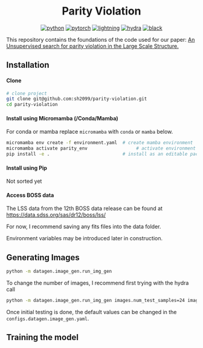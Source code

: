 <div align="center">

# Parity Violation

[![python](https://img.shields.io/badge/-Python_3.13-blue?logo=python&logoColor=white)](https://github.com/pre-commit/pre-commit)
[![pytorch](https://img.shields.io/badge/PyTorch_2.1-ee4c2c?logo=pytorch&logoColor=white)](https://pytorch.org/get-started/locally/)
[![lightning](https://img.shields.io/badge/-Lightning_2.0+-792ee5?logo=pytorchlightning&logoColor=white)](https://pytorchlightning.ai/)
[![hydra](https://img.shields.io/badge/Config-Hydra_1.3-89b8cd)](https://hydra.cc/)
[![black](https://img.shields.io/badge/Code%20Style-Black-black.svg?labelColor=gray)](https://black.readthedocs.io/en/stable/)
  
</div>

This repository contains the foundations of the code used for our paper: [An Unsupervised search for parity violation in the Large Scale Structure.](https://arxiv.org/abs/2410.16030)

## Installation

#### Clone

```bash
# clone project
git clone git@github.com:sh2099/parity-violation.git
cd parity-violation
```

#### Install using Micromamba (/Conda/Mamba)

For conda or mamba replace `micromamba` with `conda` or `mamba` below.

```bash
micromamba env create -f environment.yaml  # create mamba environment
micromamba activate parity_env                  # activate environment
pip install -e .                           # install as an editable package
```

#### Install using Pip

Not sorted yet


#### Access BOSS data

The LSS data from the 12th BOSS data release can be found at https://data.sdss.org/sas/dr12/boss/lss/

For now, I recommend saving any fits files into the data folder.

Environment variables may be introduced later in construction.


</div>

## Generating Images

```bash
python -m datagen.image_gen.run_img_gen 
```
To change the number of images, I recommend first trying with the hydra call
```bash
python -m datagen.image_gen.run_img_gen images.num_test_samples=24 images.num_train_samples=96
```
Once initial testing is done, the default values can be changed in the `configs.datagen.image_gen.yaml`.

</div>

## Training the model